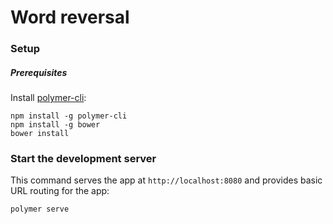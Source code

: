 # Word reversal

### Setup

##### Prerequisites

Install [polymer-cli](https://github.com/Polymer/polymer-cli):

    npm install -g polymer-cli
    npm install -g bower
    bower install

### Start the development server

This command serves the app at `http://localhost:8080` and provides basic URL
routing for the app:

    polymer serve
